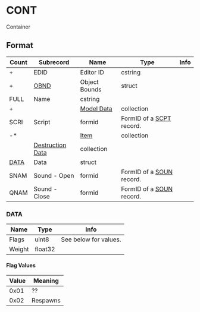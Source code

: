 CONT
====

Container

## Format

Count | Subrecord | Name | Type | Info
------|-------|------|------|-----
+ | EDID | Editor ID | cstring | 
+ | [OBND](Fields/OBND.md) | Object Bounds | struct |
 | FULL | Name | cstring |
+ | | [Model Data](Fields/Model.md) | collection | 
 | SCRI | Script | formid | FormID of a [SCPT](SCPT.md) record.
-* | | [Item](Fields/Item.md) | collection | 
 | | [Destruction Data](Fields/Destruction.md) | collection |
 | [DATA](#data) | Data | struct | 
 | SNAM | Sound - Open | formid | FormID of a [SOUN](SOUN.md) record.
 | QNAM | Sound - Close | formid | FormID of a [SOUN](SOUN.md) record.
 

### DATA

Name | Type | Info
-----|------|-----
Flags | uint8 | See below for values.
Weight | float32 | 
 
#### Flag Values

Value | Meaning
------|--------
0x01 | ??
0x02 | Respawns
 
